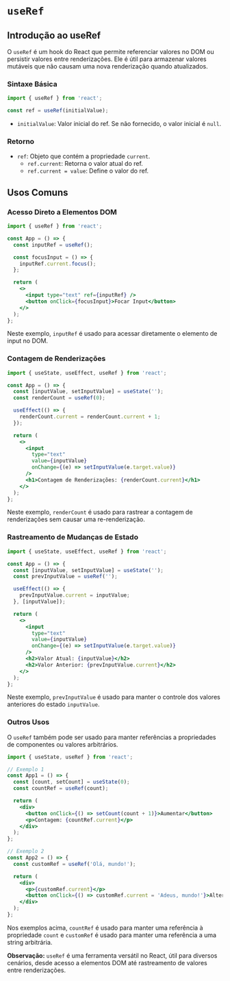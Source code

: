 # `useRef`

## Introdução ao useRef

O `useRef` é um hook do React que permite referenciar valores no DOM ou persistir valores entre renderizações. Ele é útil para armazenar valores mutáveis que não causam uma nova renderização quando atualizados.

### Sintaxe Básica

```jsx
import { useRef } from 'react';

const ref = useRef(initialValue);
```

- `initialValue`: Valor inicial do ref. Se não fornecido, o valor inicial é `null`.

### Retorno

- `ref`: Objeto que contém a propriedade `current`.
  - `ref.current`: Retorna o valor atual do ref.
  - `ref.current = value`: Define o valor do ref.

## Usos Comuns

### Acesso Direto a Elementos DOM

```jsx
import { useRef } from 'react';

const App = () => {
  const inputRef = useRef();

  const focusInput = () => {
    inputRef.current.focus();
  };

  return (
    <>
      <input type="text" ref={inputRef} />
      <button onClick={focusInput}>Focar Input</button>
    </>
  );
};
```

Neste exemplo, `inputRef` é usado para acessar diretamente o elemento de input no DOM.

### Contagem de Renderizações

```jsx
import { useState, useEffect, useRef } from 'react';

const App = () => {
  const [inputValue, setInputValue] = useState('');
  const renderCount = useRef(0);

  useEffect(() => {
    renderCount.current = renderCount.current + 1;
  });

  return (
    <>
      <input
        type="text"
        value={inputValue}
        onChange={(e) => setInputValue(e.target.value)}
      />
      <h1>Contagem de Renderizações: {renderCount.current}</h1>
    </>
  );
};
```

Neste exemplo, `renderCount` é usado para rastrear a contagem de renderizações sem causar uma re-renderização.

### Rastreamento de Mudanças de Estado

```jsx
import { useState, useEffect, useRef } from 'react';

const App = () => {
  const [inputValue, setInputValue] = useState('');
  const prevInputValue = useRef('');

  useEffect(() => {
    prevInputValue.current = inputValue;
  }, [inputValue]);

  return (
    <>
      <input
        type="text"
        value={inputValue}
        onChange={(e) => setInputValue(e.target.value)}
      />
      <h2>Valor Atual: {inputValue}</h2>
      <h2>Valor Anterior: {prevInputValue.current}</h2>
    </>
  );
};
```

Neste exemplo, `prevInputValue` é usado para manter o controle dos valores anteriores do estado `inputValue`.

### Outros Usos

O `useRef` também pode ser usado para manter referências a propriedades de componentes ou valores arbitrários.

```jsx
import { useState, useRef } from 'react';

// Exemplo 1
const App1 = () => {
  const [count, setCount] = useState(0);
  const countRef = useRef(count);

  return (
    <div>
      <button onClick={() => setCount(count + 1)}>Aumentar</button>
      <p>Contagem: {countRef.current}</p>
    </div>
  );
};

// Exemplo 2
const App2 = () => {
  const customRef = useRef('Olá, mundo!');

  return (
    <div>
      <p>{customRef.current}</p>
      <button onClick={() => customRef.current = 'Adeus, mundo!'}>Alterar</button>
    </div>
  );
};
```

Nos exemplos acima, `countRef` é usado para manter uma referência à propriedade `count` e `customRef` é usado para manter uma referência a uma string arbitrária.

**Observação:** `useRef` é uma ferramenta versátil no React, útil para diversos cenários, desde acesso a elementos DOM até rastreamento de valores entre renderizações.